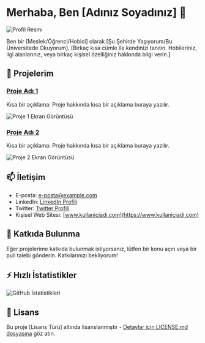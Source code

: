 # Merhaba, Ben [Adınız Soyadınız] 👋

![Profil Resmi](profil_resmi.jpg)

Ben bir [Meslek/Öğrenci/Hobici] olarak [Şu Şehirde Yaşıyorum/Bu Üniversitede Okuyorum]. [Birkaç kısa cümle ile kendinizi tanıtın. Hobileriniz, ilgi alanlarınız, veya birkaç kişisel özelliğiniz hakkında bilgi verin.]

## 🚀 Projelerim

### [Proje Adı 1](proje_linki_1)

Kısa bir açıklama: Proje hakkında kısa bir açıklama buraya yazılır.

![Proje 1 Ekran Görüntüsü](proje1_ss.jpg)

### [Proje Adı 2](proje_linki_2)

Kısa bir açıklama: Proje hakkında kısa bir açıklama buraya yazılır.

![Proje 2 Ekran Görüntüsü](proje2_ss.jpg)

## 📫 İletişim

- E-posta: [e-posta@example.com](mailto:e-posta@example.com)
- LinkedIn: [LinkedIn Profili](https://www.linkedin.com/in/kullaniciadi/)
- Twitter: [Twitter Profili](https://twitter.com/kullaniciadi)
- Kişisel Web Sitesi: [www.kullaniciadi.com](https://www.kullaniciadi.com)

## 🌱 Katkıda Bulunma

Eğer projelerime katkıda bulunmak istiyorsanız, lütfen bir konu açın veya bir pull talebi gönderin. Katkılarınızı bekliyorum!

## ⚡ Hızlı İstatistikler

![GitHub İstatistikleri](https://github-readme-stats.vercel.app/api?username=kullaniciadi&show_icons=true&count_private=true&hide=contribs,prs)

## 📝 Lisans

Bu proje [Lisans Türü] altında lisanslanmıştır - [Detaylar için LICENSE.md dosyasına](LICENSE.md) göz atın.

